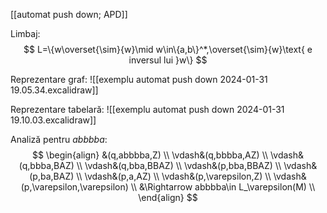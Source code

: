 [[automat push down; APD]]

Limbaj:
$$
L=\{w\overset{\sim}{w}\mid w\in\{a,b\}^*,\overset{\sim}{w}\text{ e inversul lui }w\}
$$

Reprezentare graf:
![[exemplu automat push down 2024-01-31 19.05.34.excalidraw]]

Reprezentare tabelară:
![[exemplu automat push down 2024-01-31 19.10.03.excalidraw]]

Analiză pentru $abbbba$:
$$
\begin{align}
&(q,abbbba,Z) \\
\vdash&(q,bbbba,AZ) \\
\vdash&(q,bbba,BAZ) \\
\vdash&(q,bba,BBAZ) \\
\vdash&(p,bba,BBAZ) \\
\vdash&(p,ba,BAZ) \\
\vdash&(p,a,AZ) \\
\vdash&(p,\varepsilon,Z) \\
\vdash&(p,\varepsilon,\varepsilon) \\
&\Rightarrow abbbba\in L_\varepsilon(M) \\
\end{align}
$$